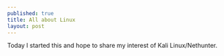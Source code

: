 ```yaml
---
published: true
title: All about Linux
layout: post
---
```

Today I started this and hope to share my interest of Kali Linux/Nethunter.